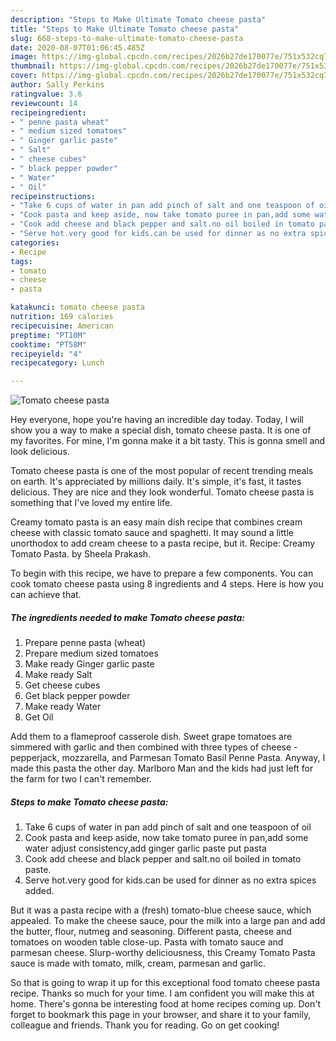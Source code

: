 ```yaml
---
description: "Steps to Make Ultimate Tomato cheese pasta"
title: "Steps to Make Ultimate Tomato cheese pasta"
slug: 668-steps-to-make-ultimate-tomato-cheese-pasta
date: 2020-08-07T01:06:45.485Z
image: https://img-global.cpcdn.com/recipes/2026b27de170077e/751x532cq70/tomato-cheese-pasta-recipe-main-photo.jpg
thumbnail: https://img-global.cpcdn.com/recipes/2026b27de170077e/751x532cq70/tomato-cheese-pasta-recipe-main-photo.jpg
cover: https://img-global.cpcdn.com/recipes/2026b27de170077e/751x532cq70/tomato-cheese-pasta-recipe-main-photo.jpg
author: Sally Perkins
ratingvalue: 3.6
reviewcount: 14
recipeingredient:
- " penne pasta wheat"
- " medium sized tomatoes"
- " Ginger garlic paste"
- " Salt"
- " cheese cubes"
- " black pepper powder"
- " Water"
- " Oil"
recipeinstructions:
- "Take 6 cups of water in pan add pinch of salt and one teaspoon of oil"
- "Cook pasta and keep aside, now take tomato puree in pan,add some water adjust consistency,add ginger garlic paste put pasta"
- "Cook add cheese and black pepper and salt.no oil boiled in tomato paste."
- "Serve hot.very good for kids.can be used for dinner as no extra spices added."
categories:
- Recipe
tags:
- tomato
- cheese
- pasta

katakunci: tomato cheese pasta 
nutrition: 169 calories
recipecuisine: American
preptime: "PT10M"
cooktime: "PT58M"
recipeyield: "4"
recipecategory: Lunch

---
```



![Tomato cheese pasta](https://img-global.cpcdn.com/recipes/2026b27de170077e/751x532cq70/tomato-cheese-pasta-recipe-main-photo.jpg)

Hey everyone, hope you're having an incredible day today. Today, I will show you a way to make a special dish, tomato cheese pasta. It is one of my favorites. For mine, I'm gonna make it a bit tasty. This is gonna smell and look delicious.

Tomato cheese pasta is one of the most popular of recent trending meals on earth. It's appreciated by millions daily. It's simple, it's fast, it tastes delicious. They are nice and they look wonderful. Tomato cheese pasta is something that I've loved my entire life.

Creamy tomato pasta is an easy main dish recipe that combines cream cheese with classic tomato sauce and spaghetti. It may sound a little unorthodox to add cream cheese to a pasta recipe, but it. Recipe: Creamy Tomato Pasta. by Sheela Prakash.


To begin with this recipe, we have to prepare a few components. You can cook tomato cheese pasta using 8 ingredients and 4 steps. Here is how you can achieve that.

<!--inarticleads1-->

##### The ingredients needed to make Tomato cheese pasta:

1. Prepare  penne pasta (wheat)
1. Prepare  medium sized tomatoes
1. Make ready  Ginger garlic paste
1. Make ready  Salt
1. Get  cheese cubes
1. Get  black pepper powder
1. Make ready  Water
1. Get  Oil


Add them to a flameproof casserole dish. Sweet grape tomatoes are simmered with garlic and then combined with three types of cheese - pepperjack, mozzarella, and Parmesan Tomato Basil Penne Pasta. Anyway, I made this pasta the other day. Marlboro Man and the kids had just left for the farm for two I can&#39;t remember. 

<!--inarticleads2-->

##### Steps to make Tomato cheese pasta:

1. Take 6 cups of water in pan add pinch of salt and one teaspoon of oil
1. Cook pasta and keep aside, now take tomato puree in pan,add some water adjust consistency,add ginger garlic paste put pasta
1. Cook add cheese and black pepper and salt.no oil boiled in tomato paste.
1. Serve hot.very good for kids.can be used for dinner as no extra spices added.


But it was a pasta recipe with a (fresh) tomato-blue cheese sauce, which appealed. To make the cheese sauce, pour the milk into a large pan and add the butter, flour, nutmeg and seasoning. Different pasta, cheese and tomatoes on wooden table close-up. Pasta with tomato sauce and parmesan cheese. Slurp-worthy deliciousness, this Creamy Tomato Pasta sauce is made with tomato, milk, cream, parmesan and garlic. 

So that is going to wrap it up for this exceptional food tomato cheese pasta recipe. Thanks so much for your time. I am confident you will make this at home. There's gonna be interesting food at home recipes coming up. Don't forget to bookmark this page in your browser, and share it to your family, colleague and friends. Thank you for reading. Go on get cooking!

